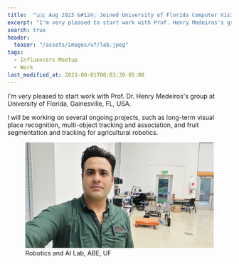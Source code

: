 ```yaml
---
title:  "🇺🇸 Aug 2023 &#124; Joined University of Florida Computer Vision and Sensing Systems (COVISS) Lab as Postdoctoral Associate."
excerpt: "I'm very pleased to start work with Prof. Henry Medeiros's group at University of Florida, Gainesville, FL, USA."
search: true
header:
  teaser: "/assets/images/uf/lab.jpeg"
tags: 
  - Influencers Meetup
  - Work
last_modified_at: 2023-08-01T08:03:30-05:00
---
```

I'm very pleased to start work with Prof. Dr. Henry Medeiros's group at University of Florida, Gainesville, FL, USA.

I will be working on several ongoing projects, such as long-term visual place recognition, multi-object tracking and association, and fruit segmentation and tracking for agricultural robotics.

<figure>
    <a href="#"><img src="/assets/images/uf/mine.jpg"></a>
    <figcaption>Robotics and AI Lab, ABE, UF</figcaption>
</figure>

